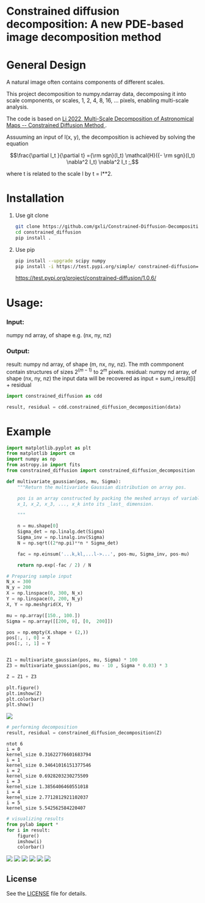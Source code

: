 

# Constrained diffusion decomposition: A new PDE-based image decomposition method


# General Design
A natural image often contains components of different scales. 

This project decomposition to numpy.ndarray data, decomposing it into scale components, or scales, 1, 2, 4, 8, 16, ... pixels, enabling multi-scale analysis. 

The code is based on 
<a href="https://arxiv.org/abs/2201.05484"> Li 2022, Multi-Scale Decomposition of Astronomical Maps -- Constrained Diffusion Method </a>.


Assuuming an input of I(x, y), the decomposition is achieved by solving the equation

```math
\frac{\partial I_t }{\partial t} ={\rm sgn}(I_t) \mathcal{H}({- \rm sgn}(I_t) \nabla^2 I_t) \nabla^2 I_t ;,
```
where t is related to the scale l by t = l**2.
 



# Installation


1. Use git clone
   ```bash
   git clone https://github.com/gxli/Constrained-Diffusion-Decomposition.git
   cd constrained_diffusion
   pip install .
   ```

2. Use pip

   ```bash
   pip install --upgrade scipy numpy 
   pip install -i https://test.pypi.org/simple/ constrained-diffusion==1.0.4
   ```

    https://test.pypi.org/project/constrained-diffusion/1.0.6/

# Usage:

### Input:

numpy nd array, of shape e.g. (nx, ny, nz)

### Output:

result: numpy nd array, of shape (m, nx, ny, nz). The mth commponent contain structures of sizes 2$^(m-1)$ to 2$^m$ pixels. residual: numpy nd array, of shape (nx, ny, nz) the input data will be recovered as input = sum_i result[i] + residual



```python
import constrained_diffusion as cdd

result, residual = cdd.constrained_diffusion_decomposition(data)
```




# Example

```python
import matplotlib.pyplot as plt
from matplotlib import cm
import numpy as np
from astropy.io import fits
from constrained_diffusion import constrained_diffusion_decomposition

def multivariate_gaussian(pos, mu, Sigma):
    """Return the multivariate Gaussian distribution on array pos.

    pos is an array constructed by packing the meshed arrays of variables
    x_1, x_2, x_3, ..., x_k into its _last_ dimension.

    """

    n = mu.shape[0]
    Sigma_det = np.linalg.det(Sigma)
    Sigma_inv = np.linalg.inv(Sigma)
    N = np.sqrt((2*np.pi)**n * Sigma_det)

    fac = np.einsum('...k,kl,...l->...', pos-mu, Sigma_inv, pos-mu)

    return np.exp(-fac / 2) / N
```


```python
# Preparing sample input
N_x = 300
N_y = 200
X = np.linspace(0, 300, N_x)
Y = np.linspace(0, 200, N_y)
X, Y = np.meshgrid(X, Y)

mu = np.array([150., 100.])
Sigma = np.array([[200, 0], [0,  200]])

pos = np.empty(X.shape + (2,))
pos[:, :, 0] = X
pos[:, :, 1] = Y


Z1 = multivariate_gaussian(pos, mu, Sigma) * 100
Z3 = multivariate_gaussian(pos, mu - 10 , Sigma * 0.03) * 3

Z = Z1 + Z3

plt.figure()
plt.imshow(Z)
plt.colorbar()
plt.show()
```


    
<!-- ![png](example/example_files/example_1_0.png) -->
    

<img src="examples/example_files/example_1_0.png"/>

```python
# performing decomposition
result, residual = constrained_diffusion_decomposition(Z)
```

    ntot 6
    i = 0
    kernel_size 0.31622776601683794
    i = 1
    kernel_size 0.34641016151377546
    i = 2
    kernel_size 0.6928203230275509
    i = 3
    kernel_size 1.3856406460551018
    i = 4
    kernel_size 2.7712812921102037
    i = 5
    kernel_size 5.542562584220407



```python
# visualizing results
from pylab import *
for i in result:
    figure()
    imshow(i)
    colorbar()
```


    
<img src="examples/example_files/example_3_0.png"/>
    



<img src="examples/example_files/example_3_1.png"/>

  <img src="examples/example_files/example_3_2.png"/>  


  <img src="examples/example_files/example_3_3.png"/>  

  <img src="examples/example_files/example_3_4.png"/>  

  <img src="examples/example_files/example_3_5.png"/>  

  <!-- <img src="examples/example_files/example_3_6.png"/>   -->




## License
 See the [LICENSE](LICENSE) file for details.

